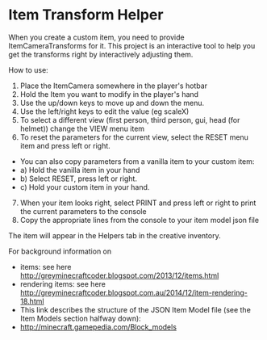 Item Transform Helper
==================
When you create a custom item, you need to provide ItemCameraTransforms for it.  This project is an interactive
  tool to help you get the transforms right by interactively adjusting them.

How to use:<br>
1) Place the ItemCamera somewhere in the player's hotbar<br>
2) Hold the Item you want to modify in the player's hand<br>
3) Use the up/down keys to move up and down the menu.<br>
4) Use the left/right keys to edit the value (eg scaleX)<br>
5) To select a different view (first person, third person, gui, head (for helmet)) change the VIEW menu item<br>
6) To reset the parameters for the current view, select the RESET menu item and press left or right.<br>
-  You can also copy parameters from a vanilla item to your custom item:<br>
-  a) Hold the vanilla item in your hand<br>
-  b) Select RESET, press left or right.<br>
-  c) Hold your custom item in your hand.<br>
7) When your item looks right, select PRINT and press left or right to print the current parameters to the console<br>
8) Copy the appropriate lines from the console to your item model json file<br>

The item will appear in the Helpers tab in the creative inventory.

For background information on<br>
- items: see here http://greyminecraftcoder.blogspot.com/2013/12/items.html<br>
- rendering items: see here http://greyminecraftcoder.blogspot.com.au/2014/12/item-rendering-18.html<br>
- This link describes the structure of the JSON Item Model file (see the Item Models section halfway down):<br>
-   http://minecraft.gamepedia.com/Block_models